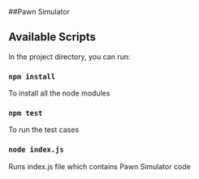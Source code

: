 ##Pawn Simulator

## Available Scripts

In the project directory, you can run:

### `npm install`

To install all the node modules

### `npm test`

To run the test cases

### `node index.js`

Runs index.js file which contains Pawn Simulator code

